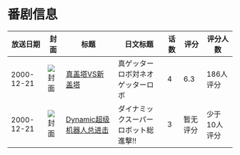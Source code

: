 # 番剧信息

|放送日期|封面|标题|日文标题|话数|评分|评分人数|
|---|---|---|---|---|---|---|
|2000-12-21|![封面](https://lain.bgm.tv/pic/cover/c/c5/f5/25919_9CndQ.jpg)|[真盖塔VS新盖塔](https://bangumi.tv/subject/25919)|真ゲッターロボ対ネオゲッターロボ|4|6.3|186人评分|
|2000-12-21|![封面](https://lain.bgm.tv/pic/cover/c/d1/cf/492583_972R6.jpg)|[Dynamic超级机器人总进击](https://bangumi.tv/subject/492583)|ダイナミックスーパーロボット総進撃!!|3|暂无评分|少于10人评分|

